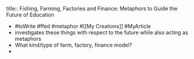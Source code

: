 title:: Fishing, Farming, Factories and Finance: Metaphors to Guide the Future of Education

- #toWrite #ffed #metaphor #[[My Creations]] #MyArticle
- investigates these things with respect to the future while also acting as metaphors
- What kind/type of farm, factory, finance model?
-